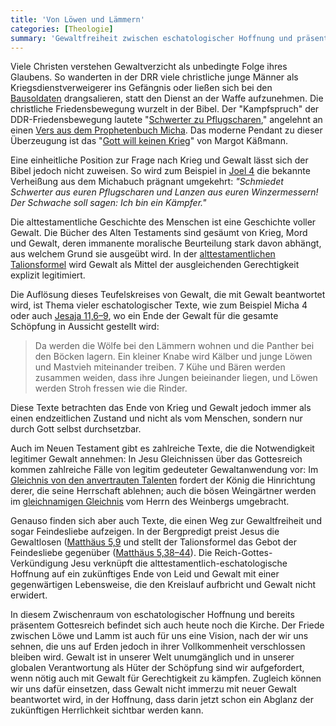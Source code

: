 ```yaml
---
title: 'Von Löwen und Lämmern'
categories: [Theologie]
summary: 'Gewaltfreiheit zwischen eschatologischer Hoffnung und präsentem Gottesreich'
---
```


Viele Christen verstehen Gewaltverzicht als unbedingte Folge ihres Glaubens. So wanderten in der DRR viele christliche junge Männer als Kriegsdienstverweigerer ins Gefängnis oder ließen sich bei den [Bausoldaten](http://de.wikipedia.org/wiki/Bausoldat) drangsalieren, statt den Dienst an der Waffe aufzunehmen. Die christliche Friedensbewegung wurzelt in der Bibel. Der "Kampfspruch" der DDR-Friedensbewegung lautete "[Schwerter zu Pflugscharen](http://de.wikipedia.org/wiki/Schwerter_zu_Pflugscharen)," angelehnt an einen [Vers aus dem Prophetenbuch Micha](http://www.bibleserver.com/text/EU/Micha4). Das moderne Pendant zu dieser Überzeugung ist das  "[Gott will keinen Krieg](http://www.sueddeutsche.de/politik/gesinnungswandel-in-der-kirche-gott-will-keinen-krieg-1.2025505)" von Margot Käßmann.

Eine einheitliche Position zur Frage nach Krieg und Gewalt lässt sich der Bibel jedoch nicht zuweisen. So wird zum Beispiel in [Joel 4](http://www.bibleserver.com/text/EU/Joel4) die bekannte Verheißung aus dem Michabuch prägnant umgekehrt: *"Schmiedet Schwerter aus euren Pflugscharen und Lanzen aus euren Winzermessern! Der Schwache soll sagen: Ich bin ein Kämpfer."*

Die alttestamentliche Geschichte des Menschen ist eine Geschichte voller Gewalt. Die Bücher des Alten Testaments sind gesäumt von Krieg, Mord und Gewalt, deren immanente moralische Beurteilung stark davon abhängt, aus welchem Grund sie ausgeübt wird. In der [alttestamentlichen Talionsformel](http://de.wikipedia.org/wiki/Auge_f%C3%BCr_Auge) wird Gewalt als Mittel der ausgleichenden Gerechtigkeit explizit legitimiert.

Die Auflösung dieses Teufelskreises von Gewalt, die mit Gewalt beantwortet wird, ist Thema vieler eschatologischer Texte, wie zum Beispiel Micha 4 oder auch [Jesaja 11,6–9](http://www.bibleserver.com/text/LUT/Jesaja11,6-9), wo ein Ende der Gewalt für die gesamte Schöpfung in Aussicht gestellt wird: 

> Da werden die Wölfe bei den Lämmern wohnen und die Panther bei den Böcken lagern. Ein kleiner Knabe wird Kälber und junge Löwen und Mastvieh miteinander treiben. 7 Kühe und Bären werden zusammen weiden, dass ihre Jungen beieinander liegen, und Löwen werden Stroh fressen wie die Rinder.

Diese Texte betrachten das Ende von Krieg und Gewalt jedoch immer als einen endzeitlichen Zustand und nicht als vom Menschen, sondern nur durch Gott selbst durchsetzbar.

Auch im Neuen Testament gibt es zahlreiche Texte, die die Notwendigkeit legitimer Gewalt annehmen: In Jesu Gleichnissen über das Gottesreich kommen zahlreiche Fälle von legitim gedeuteter Gewaltanwendung vor: Im [Gleichnis von den anvertrauten Talenten](http://www.bibleserver.com/text/LUT/Lukas%2019,12–27) fordert der König die Hinrichtung derer, die seine Herrschaft ablehnen; auch die bösen Weingärtner werden im [gleichnamigen Gleichnis](http://www.bibleserver.com/text/LUT/Matthäus21) vom Herrn des Weinbergs umgebracht.

Genauso finden sich aber auch Texte, die einen Weg zur Gewaltfreiheit und sogar Feindesliebe aufzeigen. In der Bergpredigt preist Jesus die Gewaltlosen ([Matthäus 5,9](http://www.bibleserver.com/text/LUT/Matthäus5,9) und stellt der Talionsformel das Gebot der Feindesliebe gegenüber ([Matthäus 5,38–44](http://www.bibleserver.com/text/LUT/Matthäus%205,38–44)). Die Reich-Gottes-Verkündigung Jesu verknüpft die alttestamentlich-eschatologische Hoffnung auf ein zukünftiges Ende von Leid und Gewalt mit einer gegenwärtigen Lebensweise, die den Kreislauf aufbricht und Gewalt nicht erwidert.

In diesem Zwischenraum von eschatologischer Hoffnung und bereits präsentem Gottesreich befindet sich auch heute noch die Kirche. Der Friede zwischen Löwe und Lamm ist auch für uns eine Vision, nach der wir uns sehnen, die uns auf Erden jedoch in ihrer Vollkommenheit verschlossen bleiben wird. Gewalt ist in unserer Welt unumgänglich und in unserer globalen Verantwortung als Hüter der Schöpfung sind wir aufgefordert, wenn nötig auch mit Gewalt für Gerechtigkeit zu kämpfen. Zugleich können wir uns dafür einsetzen, dass Gewalt nicht immerzu mit neuer Gewalt beantwortet wird, in der Hoffnung, dass darin jetzt schon ein Abglanz der zukünftigen Herrlichkeit sichtbar werden kann.